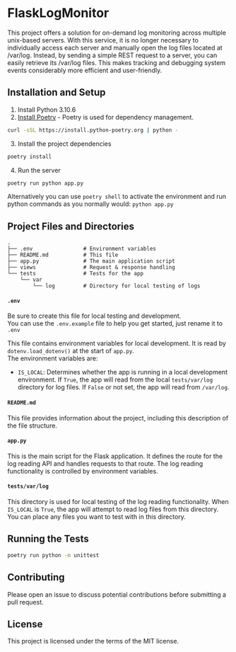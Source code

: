# FlaskLogMonitor

This project offers a solution for on-demand log monitoring across multiple unix-based servers. With this service, it is no longer necessary to individually access each server and manually open the log files located at /var/log. Instead, by sending a simple REST request to a server, you can easily retrieve its /var/log files. This makes tracking and debugging system events considerably more efficient and user-friendly.

## Installation and Setup

1. Install Python 3.10.6
2. [Install Poetry](https://python-poetry.org/docs/#installation) - Poetry is used for dependency management.

```bash
curl -sSL https://install.python-poetry.org | python -
```
3. Install the project dependencies
```bash
poetry install
```

4. Run the server
```bash
poetry run python app.py
```
Alternatively you can use ```poetry shell``` to activate the environment and run python commands as you normally would: ```python app.py```


## Project Files and Directories
```
.
├── .env                # Environment variables
├── README.md           # This file
├── app.py              # The main application script
├── views               # Request & response handling
└── tests               # Tests for the app
    └── var
        └── log         # Directory for local testing of logs
```
#### `.env`
Be sure to create this file for local testing and development.
<br/> 
You can use the ```.env.example``` file to help you get started, just rename it to ```.env```
<br/>

This file contains environment variables for local development. It is read by `dotenv.load_dotenv()` at the start of `app.py`.
<br/>
The environment variables are:

- `IS_LOCAL`: Determines whether the app is running in a local development environment. If `True`, the app will read from the local `tests/var/log` directory for log files. If `False` or not set, the app will read from `/var/log`.

#### `README.md`

This file provides information about the project, including this description of the file structure.

#### `app.py`

This is the main script for the Flask application. It defines the route for the log reading API and handles requests to that route. The log reading functionality is controlled by environment variables.

#### `tests/var/log`

This directory is used for local testing of the log reading functionality. When `IS_LOCAL` is `True`, the app will attempt to read log files from this directory. You can place any files you want to test with in this directory.

## Running the Tests

```bash
poetry run python -m unittest
```

## Contributing

Please open an issue to discuss potential contributions before submitting a pull request.

## License

This project is licensed under the terms of the MIT license.

